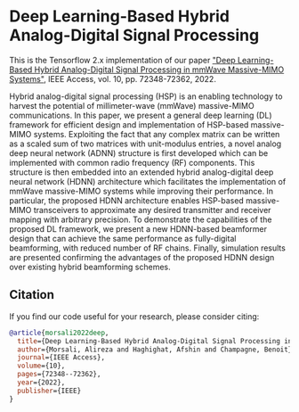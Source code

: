 # Deep Learning-Based Hybrid Analog-Digital Signal Processing

This is the Tensorflow 2.x implementation of our paper ["Deep Learning-Based Hybrid Analog-Digital Signal Processing in mmWave Massive-MIMO Systems"](https://ieeexplore.ieee.org/abstract/document/9815247), IEEE Access, vol. 10, pp. 72348-72362, 2022. 

Hybrid analog-digital signal processing (HSP) is an enabling technology to harvest the potential of millimeter-wave (mmWave) massive-MIMO communications. In this paper, we present a general deep learning (DL) framework for efficient design and implementation of HSP-based massive-MIMO systems. Exploiting the fact that any complex matrix can be written as a scaled sum of two matrices with unit-modulus entries, a novel analog deep neural network (ADNN) structure is first developed which can be implemented with common radio frequency (RF) components. This structure is then embedded into an extended hybrid analog-digital deep neural network (HDNN) architecture which facilitates the implementation of mmWave massive-MIMO systems while improving their performance. In particular, the proposed HDNN architecture enables HSP-based massive-MIMO transceivers to approximate any desired transmitter and receiver mapping with arbitrary precision. To demonstrate the capabilities of the proposed DL framework, we present a new HDNN-based beamformer design that can achieve the same performance as fully-digital beamforming, with reduced number of RF chains. Finally, simulation results are presented confirming the advantages of the proposed HDNN design over existing hybrid beamforming schemes.


## Citation

If you find our code useful for your research, please consider citing:
```bibtex
@article{morsali2022deep,
  title={Deep Learning-Based Hybrid Analog-Digital Signal Processing in mmWave Massive-MIMO Systems},
  author={Morsali, Alireza and Haghighat, Afshin and Champagne, Benoit},
  journal={IEEE Access},
  volume={10},
  pages={72348--72362},
  year={2022},
  publisher={IEEE}
}
```
